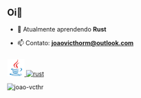 ## Oi👋

- 🌱 Atualmente aprendendo **Rust**

- 📫 Contato: **joaovicthorm@outlook.com**

<p align="left">
</p>

<h3 align="left"></h3>
<p align="left"> <a href="https://www.java.com" target="_blank" rel="noreferrer"> <img src="https://raw.githubusercontent.com/devicons/devicon/master/icons/java/java-original.svg" alt="java" width="40" height="40"/>  <a href="https://www.rust-lang.org" target="_blank" rel="noreferrer"> <img src="https://cdn.jsdelivr.net/gh/devicons/devicon@latest/icons/rust/rust-original.svg" alt="rust" width="40" height="40"/> </a> </p>

<p><img align="left" src="https://github-readme-stats.vercel.app/api/top-langs?username=joao-vcthr&show_icons=true&theme=tokyonight&locale=en&layout=compact" alt="joao-vcthr" /></p>
